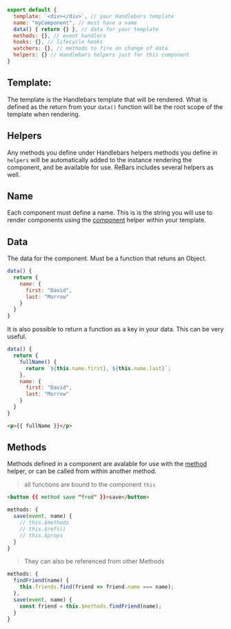 

```javascript
export default {
  template: `<div></div>`, // your Handlebars template
  name: "myComponent", // must have a name
  data() { return {} }, // data for your template
  methods: {}, // event handlers
  hooks: {}, // lifecycle hooks
  watchers: {}, // methods to fire on change of data
  helpers: {} // Handlebars helpers just for this component
}
```

## Template:
The template is the Handlebars template that will be rendered. What is defined as the return from your `data()` function will be the root scope of the template when rendering.


## Helpers

Any methods you define under Handlebars helpers methods you define in `helpers` will be automatically added to the instance rendering the component, and be available for use. ReBars includes several helpers as well.

## Name
Each component must define a name. This is is the string you will use to render components using the [component](helpers.html#the-component-helper) helper within your template.

## Data
The data for the component. Must be a function that retuns an Object.

```javascript
data() {
  return {
    name: {
      first: "David",
      last: "Morrow"
    }
  }
}
```

It is also possible to return a function as a key in your data. This can be very useful.

```javascript
data() {
  return {
    fullName() {
      return `${this.name.first}, ${this.name.last}`;
    },
    name: {
      first: "David",
      last: "Morrow"
    }
  }
}
```
```html
<p>{{ fullName }}</p>
```

## Methods
Methods defined in a component are avalable for use with the [method](helpers.html#method) helper, or can be called from within another method.

> all functions are bound to the component `this`

```html
<button {{ method save "fred" }}>save</button>
```
```javascript
methods: {
  save(event, name) {
    // this.$methods
    // this.$refs()
    // this.$props
  }
}
```

> They can also be referenced from other Methods

```javascript
methods: {
  findFriend(name) {
    this.friends.find(friend => friend.name === name);
  },
  save(event, name) {
    const friend = this.$methods.findFriend(name);
  }
}
```
